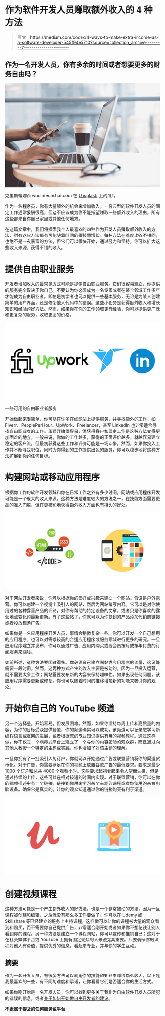 # 作为软件开发人员赚取额外收入的 4 种方法

> 原文：<https://medium.com/codex/4-ways-to-make-extra-income-as-a-software-developer-545f94e5710?source=collection_archive---------7----------------------->

## 作为一名开发人员，你有多余的时间或者想要更多的财务自由吗？

![](img/5a13d11ad75f4537cc57172dd2691746.png)

克里斯蒂娜@ wocintechchat.com 在 [Unsplash](https://unsplash.com?utm_source=medium&utm_medium=referral) 上的照片

作为一名程序员，你有大量额外的机会来增加收入。一份典型的软件开发人员的固定工作通常报酬很高，但这不应该成为你不能指望赚取一些额外收入的理由，所有这些都来自你自己家里或其他任何地方。

在这篇文章中，我们将探索我个人最喜欢的四种作为开发人员赚取额外收入的方法，所有这些方法都有可能随着时间的推移而增长。每种方法在难度上各不相同，也绝不是一夜暴富的方法，但它们可以很快开始，通过努力和坚持，你可以扩大这些收入来源，获得不错的收入。

# 提供自由职业服务

开发者增加收入的最常见方式可能是提供自由职业服务。它们很容易建立，你提供的服务完全取决于你自己。不要认为你必须成为一名专家或者在某个领域工作多年才能成为自由职业者。即使是初学者也可以提供一些基本服务，无论是为某人创建简单的用户界面，还是修复他人代码中的错误。这些小任务是获得额外收入和增长知识和经验的好方法。然而，如果你在你的工作领域更有经验，你可以提供更广泛和更复杂的服务，收取更高的价格。

![](img/83f4020f8308d600bd17b4630086ae76.png)

一些可用的自由职业者服务

开始做起来很简单，你可以在许多在线网站上提供服务，并寻找额外的工作，如 Fiverr、PeoplePerHour、UpWork、Freelancer，甚至 LinkedIn 也非常适合寻找自由职业者的工作。虽然开始很容易，但获得客户和固定工作是这种方法变得更加困难的地方。一般来说，你做的工作越多，获得的正面评价越多，就越容易建立稳定的客户流，但最初获得这些工作和评价可能是一场斗争。然而，如果你投入工作并不断寻找职位，同时为你得到的工作提供出色的服务，你可以稳步地将这种方法扩展到你的任何目标。

# 构建网站或移动应用程序

根据你工作的软件开发领域和你在日常工作之外有多少时间，网站或应用程序开发可能是一个很大的收入来源。这种方法是难度较大的方法之一，在技能方面需要更高的准入门槛，但在更被动地获得额外收入方面也有持久的好处。

![](img/07b2a3ba6efdcd031a62e1d2962fc786.png)

对于网站开发者来说，你可以根据你的爱好或兴趣来建立一个网站。假设是户外露营。你可以创建一个视觉上吸引人的网站，然后为网站编写内容。它可以是对你使用过的各种露营产品的评论，对你有帮助的特定设备的文章，或者只是你喜欢的露营地点变化的最新更新。有了这些帖子，你就可以为你提到的产品添加代销商链接或者投放现场广告。

如果你是一名应用程序开发人员，事情会稍微复杂一些。你可以开发一个自己想用的应用程序，也可以对需求较高的合适应用程序或服务领域进行更多的研究。一旦应用程序建立并发布，你可以通过广告、应用内购买或者会员按月或按年付费的订阅服务来赚钱。

如前所述，这种方法要困难得多。你必须自己建立网站或应用程序的流量，这可能需要一段时间。然而，这两种方式产生的收入主要是被动的，因为一旦投入运营，就不需要太多工作；网站需要发布新的内容来保持趣味性。如果出现任何问题，该应用程序需要更新或修复。你也可以随着时间的推移增加新的功能来吸引你的观众。

# 开始你自己的 YouTube 频道

另一个选择是，开始容易，但发展困难。然而，如果你坚持每周上传和高质量的内容，为你的目标受众提供价值，你的频道确实可以成功。该频道可以记录您学习新编程语言或框架的进展，或者根据您的专业知识提供有用的视频教程。通过这样做，你不仅在一个病毒式平台上建立了一个与你的内容互动的观众群，而且通过向其他人教授一个特定的主题或实践，你也增加了对该主题的理解。

一旦你拥有了一批吸引人的订户，你就可以开始通过广告或联盟营销将你的渠道货币化。对于广告，你需要满足在你的视频上放置谷歌广告的最低要求。要求是最少 1000 个订户和总共 4000 个观看小时。这些要求起初看起来令人望而生畏，但是通过持续的上传，这些可以在相对较短的时间内实现。对于联盟营销，你可以在你的视频描述中有一个链接，链接到你用来学习某个主题的课程或者你使用的某台电脑设备。确保它是真实的，让你的观众知道通过你的链接购买有利于渠道。

![](img/ad3da36c1b9ca39c3eca5306d0a5156f.png)

# 创建视频课程

这种方法可能是一个产生额外收入的好方法，也是一个非常被动的方法，因为一旦课程被创建和编辑，之后就没有那么多工作要做了。你可以在 Udemy 或 Skillshare 等已经建立的服务上主持课程。这样做可以让你的课程被大量的观众看到和购买，而不需要你自己提供广告，非常适合刚开始或者如果你不想花钱让别人看到你的课程。另一种方法是建立一个课程网站，你可以宣传和推销自己；这对于在社交媒体平台或 YouTube 上拥有固定受众的人来说尤其重要。只要确保你的课程对他人有价值，提供优秀的信息，看起来专业，并与你的学生互动。

## 摘要

作为一名开发人员，有很多方法可以利用你的技能和知识来赚取额外收入。以上是我最喜欢的一些，有不同的难度和承诺，让你看看它们是否适合你的生活方式。

如果你刚开始是一名开发人员，你可以找到更多关于我作为自由软件开发人员所犯的错误的信息。或者[关于如何开始做自由开发者的建议](https://oliver-ryan.medium.com/my-best-advice-on-starting-as-a-freelance-developer-373434a19fa1)。

**不隶属于提及的任何服务或平台**